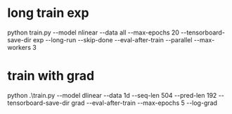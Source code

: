 # long train exp
python train.py --model nlinear --data all --max-epochs 20 --tensorboard-save-dir exp --long-run --skip-done --eval-after-train --parallel --max-workers 3

# train with grad
python .\train.py --model dlinear --data 1d --seq-len 504 --pred-len 192 --tensorboard-save-dir grad --eval-after-train --max-epochs 5 --log-grad
